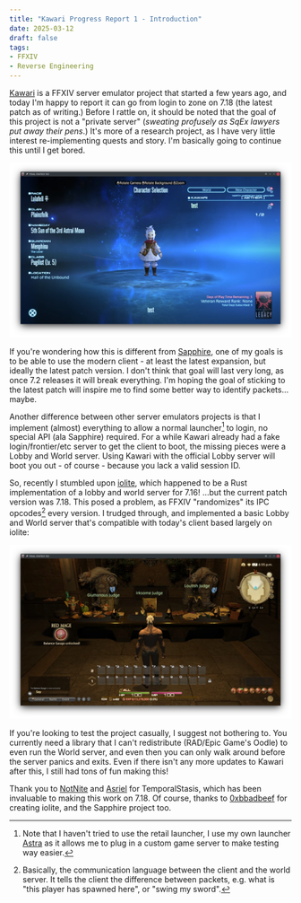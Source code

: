 ```yaml
---
title: "Kawari Progress Report 1 - Introduction"
date: 2025-03-12
draft: false
tags:
- FFXIV
- Reverse Engineering
---
```


[Kawari](https://github.com/redstrate) is a FFXIV server emulator project that started a few years ago, and today I'm happy to report it can go from login to zone on 7.18 (the latest patch as of writing.) Before I rattle on, it should be noted that the goal of this project is not a "private server" (_sweating profusely as SqEx lawyers put away their pens_.) It's more of a research project, as I have very little interest re-implementing quests and story. I'm basically going to continue this until I get bored.

![The lobby screen, showing a test character.](lobby.webp)

If you're wondering how this is different from [Sapphire](https://github.com/SapphireServer/Sapphire/), one of my goals is to be able to use the modern client - at least the latest expansion, but ideally the latest patch version. I don't think that goal will last very long, as once 7.2 releases it will break everything. I'm hoping the goal of sticking to the latest patch will inspire me to find some better way to identify packets... maybe.

Another difference between other server emulators projects is that I implement (almost) everything to allow a normal launcher[^1] to login, no special API (ala Sapphire) required. For a while Kawari already had a fake login/frontier/etc server to get the client to boot, the missing pieces were a Lobby and World server. Using Kawari with the official Lobby server will boot you out - of course - because you lack a valid session ID.

So, recently I stumbled upon [iolite](https://github.com/0xbbadbeef/iolite), which happened to be a Rust implementation of a lobby and world server for 7.16! ...but the current patch version was 7.18. This posed a problem, as FFXIV "randomizes" its IPC opcodes[^2] every version. I trudged through, and implemented a basic Lobby and World server that's compatible with today's client based largely on iolite:

![In-game, in some random location.](zone.webp)

<!-- [TemporalStasis](https://github.com/NotNite/TemporalStasis) was invaluable in making this happen, it's a proxy server that sits between the client and the lobby/world server. It reads packets on the fly (including decrypting and decompressing them!) Using the proxy, I was able to create a nice big list of the packets sent between the client & server when loading into a world. It also helped me implement/fix some missing pieces in Kawari, such as figuring out the Oodle compression is two-way and there are separate compressors for both clientbound and serverbound packets. -->

If you're looking to test the project casually, I suggest not bothering to. You currently need a library that I can't redistribute (RAD/Epic Game's Oodle) to even run the World server, and even then you can only walk around before the server panics and exits. Even if there isn't any more updates to Kawari after this, I still had tons of fun making this!

Thank you to [NotNite](https://notnite.com/) and [Asriel](https://camora.dev/) for TemporalStasis, which has been invaluable to making this work on 7.18. Of course, thanks to [0xbbadbeef](https://github.com/0xbbadbeef) for creating iolite, and the Sapphire project too.

[^1]: Note that I haven't tried to use the retail launcher, I use my own launcher [Astra](https://github.com/redstrate/Astra) as it allows me to plug in a custom game server to make testing way easier.

[^2]: Basically, the communication language between the client and the world server. It tells the client the difference between packets, e.g. what is "this player has spawned here", or "swing my sword".
